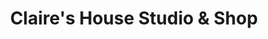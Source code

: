 ---
title: "Claire's House Studio & Shop"
url: /bury-st-edmunds/claires-house-studio-und-shop/
shop: Haushaltsartikel
---
